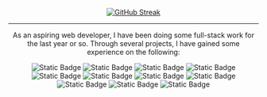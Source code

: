<p align="center">
  <a href="https://git.io/streak-stats">
    <img src="https://streak-stats.demolab.com?user=Mirza404&theme=android-dark&hide_border=false&short_numbers=true&card_width=500" alt="GitHub Streak" />
  </a>
</p>
<hr>
<p align="center">
  As an aspiring web developer, I have been doing some full-stack work for the last year or so. Through several projects, I have gained some experience on the following:
  <br>
  <p align="center">
    <img alt="Static Badge" src="https://img.shields.io/badge/HTML-lightgreen?style=flat&logo=HTML5&logoColor=lightgreen&color=black">
    <img alt="Static Badge" src="https://img.shields.io/badge/CSS-lightgreen?style=flat&logo=CSS&logoColor=lightgreen&color=black">
    <img alt="Static Badge" src="https://img.shields.io/badge/JavaScript-lightgreen?style=flat&logo=JavaScript&logoColor=lightgreen&color=black">
    <img alt="Static Badge" src="https://img.shields.io/badge/TypeScript-lightgreen?style=flat&logo=TypeScript&logoColor=lightgreen&color=black">
    <img alt="Static Badge" src="https://img.shields.io/badge/React-lightgreen?style=flat&logo=React&logoColor=lightgreen&color=black">
    <img alt="Static Badge" src="https://img.shields.io/badge/Next.js-lightgreen?style=flat&logo=nextdotjs&logoColor=lightgreen&color=black">
    <img alt="Static Badge" src="https://img.shields.io/badge/MongoDB-black?style=flat&logo=mongodb&logoColor=lightgreen&color=black">
    <img alt="Static Badge" src="https://img.shields.io/badge/PostgreSQL-black?style=flat&logo=postgresql&logoColor=lightgreen&color=black">
    <img alt="Static Badge" src="https://img.shields.io/badge/Node.js-black?style=flat&logo=nodedotjs&logoColor=lightgreen&color=black">
    <img alt="Static Badge" src="https://img.shields.io/badge/Express-black?style=flat&logo=express&logoColor=lightgreen&color=black">
    <img alt="Static Badge" src="https://img.shields.io/badge/Docker-black?style=flat&logo=docker&logoColor=lightgreen&color=black">

  </p>
</p>
